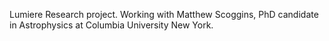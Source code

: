 Lumiere Research project. Working with Matthew Scoggins, PhD candidate in Astrophysics at Columbia University New York.
